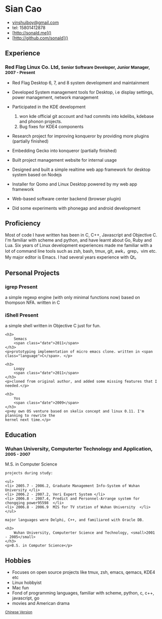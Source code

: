 # Sian Cao
* [yinshuiboy@gmail.com](mailto)
* tel: 15801412878
* [http://sonald.me]()
* [http://github.com/sonald]()

## Experience

### Red Flag Linux Co. Ltd, <small>Senior Software Developer, Junior Manager, 2007 - Present</small>

* Red Flag Desktop 6, 7, and 8 system development and maintainment
* Developed System management tools for Desktop, i.e display settings, power management, network management
* Participated in the KDE development 
    1. won kde official git account and had commits into kdelibs, kdebase and phonon projects.
    1. Bug fixes for KDE4 components

* Research project for improving konqueror by providing more plugins (partially finished)
* Embedding Gecko into konqueror (partially finished)
* Built project management website for internal usage
* Designed and built a simple realtime web app framework for desktop system based on Nodejs
* Installer for Qomo and Linux Desktop powered by my web app framework
* Web-based software center backend (browser plugin)
* Did some experiments with phonegap and android development

## Proficiency
Most of code I have written has been in C, C++, Javascript and Objective C. I'm familiar with scheme and python, and have learnt about Go, Ruby and Lua. Six years of Linux development experiences made me familiar with a lot of command line tools such as zsh, bash, tmux, git, awk，grep，vim etc. My major editor is Emacs. I had several years experience with Qt。

## Personal Projects

<div id="projects">
    <h3> 
        igrep 
        <span class="date">Present</span>
    </h3>
    <p>a simple regexp engine (with only minimal functions now) based on
     thompson NFA. written in <span class="language">C</span></p>
	<h3>
        iShell 
        <span class="date">Present</span>
    </h3>
    <p>a simple shell written in 
    <span class="language">Objective C</span> just for fun.</p>

	<h3>
        Semacs 
        <span class="date">2011</span>
    </h3>
    <p>prototyping implementation of micro emacs clone. written in <span
    class="language">C</span>. </p>

	<h3> 
        Loopy
        <span class="date">2011</span>
    </h3>
    <p>cloned from original author, and added some missing features that I
    needed.</p>
	
	<h3> 
        Yos
        <span class="date">2009</span>
    </h3>
    <p>my own OS venture based on skelix concept and linux 0.11. I'm planning to rewrite the
    kernel next time.</p>

</div>

## Education

<div id="schools">
    <h3> 
        Wuhan University, Computerter Technology and Application, <small>2005 - 2007</small>
    </h3>
	<p>M.S. in Computer Science</p>
	
    projects during study:

    <ul>
    <li> 2005.7 - 2006.2, Graduate Management Info-System of Wuhan University </li>
    <li> 2006.2 - 2007.2, Veri Expert System </li>
    <li> 2006.8 - 2007.4, Predict and Personnel-Arrange system for chongqing power95598  </li>
    <li> 2006.8 - 2006.9  MIS for TV station of Wuhan University  </li>
    </ul>

    major languages were Delphi, C++, and familiared with Oracle DB.
	
    <h3> 
        Wuhan University, Computerter Science and Technology, <small>2001 - 2005</small>
    </h3>
	<p>B.S. in Computer Science</p>
</div>

## Hobbies
* Focuses on open source projects like tmux, zsh, emacs, qemacs, KDE4 etc 
* Linux hobbyist
* Mac fun
* Fond of programming languages, familiar with scheme, python, c, c++, javascript, go
* movies and American drama

<small class="download"><a href="index-zh.html">Chinese Version</a></small>
